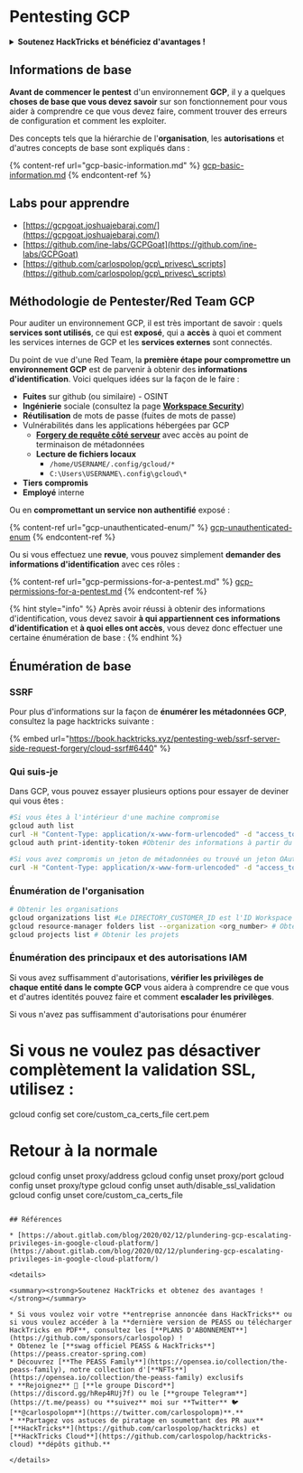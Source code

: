 # Pentesting GCP

<details>

<summary><strong>Soutenez HackTricks et bénéficiez d'avantages !</strong></summary>

* Si vous souhaitez voir votre **entreprise annoncée dans HackTricks** ou si vous souhaitez accéder à la **dernière version de PEASS ou télécharger HackTricks en PDF**, consultez les [**PLANS D'ABONNEMENT**](https://github.com/sponsors/carlospolop) !
* Obtenez le [**swag officiel PEASS & HackTricks**](https://peass.creator-spring.com)
* Découvrez [**The PEASS Family**](https://opensea.io/collection/the-peass-family), notre collection d'[**NFT exclusifs**](https://opensea.io/collection/the-peass-family)
* **Rejoignez le** 💬 [**groupe Discord**](https://discord.gg/hRep4RUj7f) ou le [**groupe Telegram**](https://t.me/peass) ou **suivez** moi sur **Twitter** 🐦 [**@carlospolopm**](https://twitter.com/carlospolopm).
* **Partagez vos astuces de piratage en soumettant des PR aux** [**HackTricks**](https://github.com/carlospolop/hacktricks) et [**HackTricks Cloud**](https://github.com/carlospolop/hacktricks-cloud) github repos.

</details>

## Informations de base

**Avant de commencer le pentest** d'un environnement **GCP**, il y a quelques **choses de base que vous devez savoir** sur son fonctionnement pour vous aider à comprendre ce que vous devez faire, comment trouver des erreurs de configuration et comment les exploiter.

Des concepts tels que la hiérarchie de l'**organisation**, les **autorisations** et d'autres concepts de base sont expliqués dans :

{% content-ref url="gcp-basic-information.md" %}
[gcp-basic-information.md](gcp-basic-information.md)
{% endcontent-ref %}

## Labs pour apprendre

* [https://gcpgoat.joshuajebaraj.com/](https://gcpgoat.joshuajebaraj.com/)
* [https://github.com/ine-labs/GCPGoat](https://github.com/ine-labs/GCPGoat)
* [https://github.com/carlospolop/gcp\_privesc\_scripts](https://github.com/carlospolop/gcp\_privesc\_scripts)

## Méthodologie de Pentester/Red Team GCP

Pour auditer un environnement GCP, il est très important de savoir : quels **services sont utilisés**, ce qui est **exposé**, qui a **accès** à quoi et comment les services internes de GCP et les **services externes** sont connectés.

Du point de vue d'une Red Team, la **première étape pour compromettre un environnement GCP** est de parvenir à obtenir des **informations d'identification**. Voici quelques idées sur la façon de le faire :

* **Fuites** sur github (ou similaire) - OSINT
* **Ingénierie** sociale (consultez la page [**Workspace Security**](../workspace-security.md))
* **Réutilisation** de mots de passe (fuites de mots de passe)
* Vulnérabilités dans les applications hébergées par GCP
  * [**Forgery de requête côté serveur**](https://book.hacktricks.xyz/pentesting-web/ssrf-server-side-request-forgery/cloud-ssrf) avec accès au point de terminaison de métadonnées
  * **Lecture de fichiers locaux**
    * `/home/USERNAME/.config/gcloud/*`
    * `C:\Users\USERNAME\.config\gcloud\*`
* **Tiers** **compromis**
* **Employé** interne

Ou en **compromettant un service non authentifié** exposé :

{% content-ref url="gcp-unauthenticated-enum/" %}
[gcp-unauthenticated-enum](gcp-unauthenticated-enum/)
{% endcontent-ref %}

Ou si vous effectuez une **revue**, vous pouvez simplement **demander des informations d'identification** avec ces rôles :

{% content-ref url="gcp-permissions-for-a-pentest.md" %}
[gcp-permissions-for-a-pentest.md](gcp-permissions-for-a-pentest.md)
{% endcontent-ref %}

{% hint style="info" %}
Après avoir réussi à obtenir des informations d'identification, vous devez savoir **à qui appartiennent ces informations d'identification** et **à quoi elles ont accès**, vous devez donc effectuer une certaine énumération de base :
{% endhint %}

## Énumération de base

### **SSRF**

Pour plus d'informations sur la façon de **énumérer les métadonnées GCP**, consultez la page hacktricks suivante :

{% embed url="https://book.hacktricks.xyz/pentesting-web/ssrf-server-side-request-forgery/cloud-ssrf#6440" %}

### Qui suis-je

Dans GCP, vous pouvez essayer plusieurs options pour essayer de deviner qui vous êtes :

```bash
#Si vous êtes à l'intérieur d'une machine compromise
gcloud auth list
curl -H "Content-Type: application/x-www-form-urlencoded" -d "access_token=$(gcloud auth print-access-token)" https://www.googleapis.com/oauth2/v1/tokeninfo
gcloud auth print-identity-token #Obtenir des informations à partir du jeton

#Si vous avez compromis un jeton de métadonnées ou trouvé un jeton OAuth
curl -H "Content-Type: application/x-www-form-urlencoded" -d "access_token=<token>" https://www.googleapis.com/oauth2/v1/tokeninfo
```

### Énumération de l'organisation

```bash
# Obtenir les organisations
gcloud organizations list #Le DIRECTORY_CUSTOMER_ID est l'ID Workspace
gcloud resource-manager folders list --organization <org_number> # Obtenir les dossiers
gcloud projects list # Obtenir les projets
```

### Énumération des principaux et des autorisations IAM

Si vous avez suffisamment d'autorisations, **vérifier les privilèges de chaque entité dans le compte GCP** vous aidera à comprendre ce que vous et d'autres identités pouvez faire et comment **escalader les privilèges**.

Si vous n'avez pas suffisamment d'autorisations pour énumérer
# Si vous ne voulez pas désactiver complètement la validation SSL, utilisez :
gcloud config set core/custom_ca_certs_file cert.pem

# Retour à la normale
gcloud config unset proxy/address
gcloud config unset proxy/port
gcloud config unset proxy/type
gcloud config unset auth/disable_ssl_validation
gcloud config unset core/custom_ca_certs_file
```

## Références

* [https://about.gitlab.com/blog/2020/02/12/plundering-gcp-escalating-privileges-in-google-cloud-platform/](https://about.gitlab.com/blog/2020/02/12/plundering-gcp-escalating-privileges-in-google-cloud-platform/)

<details>

<summary><strong>Soutenez HackTricks et obtenez des avantages !</strong></summary>

* Si vous voulez voir votre **entreprise annoncée dans HackTricks** ou si vous voulez accéder à la **dernière version de PEASS ou télécharger HackTricks en PDF**, consultez les [**PLANS D'ABONNEMENT**](https://github.com/sponsors/carlospolop) !
* Obtenez le [**swag officiel PEASS & HackTricks**](https://peass.creator-spring.com)
* Découvrez [**The PEASS Family**](https://opensea.io/collection/the-peass-family), notre collection d'[**NFTs**](https://opensea.io/collection/the-peass-family) exclusifs
* **Rejoignez** 💬 [**le groupe Discord**](https://discord.gg/hRep4RUj7f) ou le [**groupe Telegram**](https://t.me/peass) ou **suivez** moi sur **Twitter** 🐦 [**@carlospolopm**](https://twitter.com/carlospolopm)**.**
* **Partagez vos astuces de piratage en soumettant des PR aux** [**HackTricks**](https://github.com/carlospolop/hacktricks) et [**HackTricks Cloud**](https://github.com/carlospolop/hacktricks-cloud) **dépôts github.**

</details>